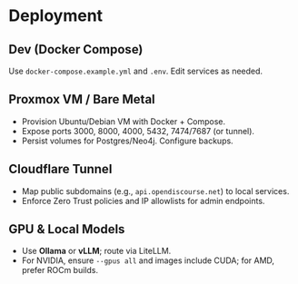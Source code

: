 # Deployment

## Dev (Docker Compose)
Use `docker-compose.example.yml` and `.env`. Edit services as needed.

## Proxmox VM / Bare Metal
- Provision Ubuntu/Debian VM with Docker + Compose.
- Expose ports 3000, 8000, 4000, 5432, 7474/7687 (or tunnel).
- Persist volumes for Postgres/Neo4j. Configure backups.

## Cloudflare Tunnel
- Map public subdomains (e.g., `api.opendiscourse.net`) to local services.
- Enforce Zero Trust policies and IP allowlists for admin endpoints.

## GPU & Local Models
- Use **Ollama** or **vLLM**; route via LiteLLM.
- For NVIDIA, ensure `--gpus all` and images include CUDA; for AMD, prefer ROCm builds.
